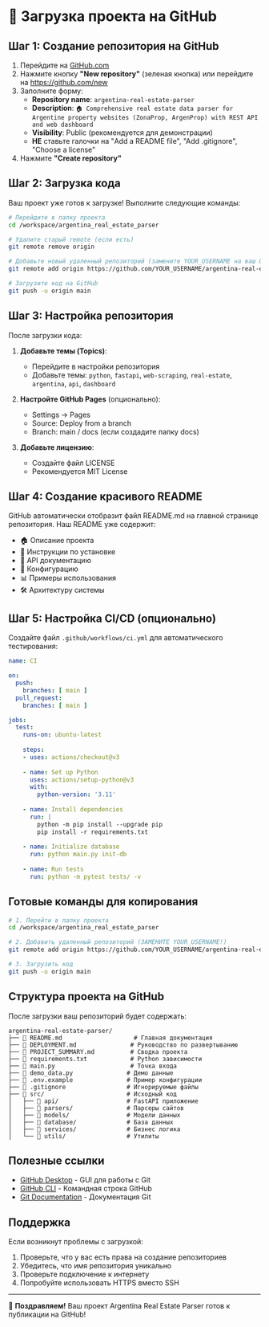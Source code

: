 # 🚀 Загрузка проекта на GitHub

## Шаг 1: Создание репозитория на GitHub

1. Перейдите на [GitHub.com](https://github.com)
2. Нажмите кнопку **"New repository"** (зеленая кнопка) или перейдите на https://github.com/new
3. Заполните форму:
   - **Repository name**: `argentina-real-estate-parser`
   - **Description**: `🏠 Comprehensive real estate data parser for Argentine property websites (ZonaProp, ArgenProp) with REST API and web dashboard`
   - **Visibility**: Public (рекомендуется для демонстрации)
   - **НЕ** ставьте галочки на "Add a README file", "Add .gitignore", "Choose a license"
4. Нажмите **"Create repository"**

## Шаг 2: Загрузка кода

Ваш проект уже готов к загрузке! Выполните следующие команды:

```bash
# Перейдите в папку проекта
cd /workspace/argentina_real_estate_parser

# Удалите старый remote (если есть)
git remote remove origin

# Добавьте новый удаленный репозиторий (замените YOUR_USERNAME на ваш GitHub username)
git remote add origin https://github.com/YOUR_USERNAME/argentina-real-estate-parser.git

# Загрузите код на GitHub
git push -u origin main
```

## Шаг 3: Настройка репозитория

После загрузки кода:

1. **Добавьте темы (Topics)**:
   - Перейдите в настройки репозитория
   - Добавьте темы: `python`, `fastapi`, `web-scraping`, `real-estate`, `argentina`, `api`, `dashboard`

2. **Настройте GitHub Pages** (опционально):
   - Settings → Pages
   - Source: Deploy from a branch
   - Branch: main / docs (если создадите папку docs)

3. **Добавьте лицензию**:
   - Создайте файл LICENSE
   - Рекомендуется MIT License

## Шаг 4: Создание красивого README

GitHub автоматически отобразит файл README.md на главной странице репозитория. Наш README уже содержит:

- 🏠 Описание проекта
- 🚀 Инструкции по установке
- 📖 API документацию
- 🔧 Конфигурацию
- 📊 Примеры использования
- 🛠 Архитектуру системы

## Шаг 5: Настройка CI/CD (опционально)

Создайте файл `.github/workflows/ci.yml` для автоматического тестирования:

```yaml
name: CI

on:
  push:
    branches: [ main ]
  pull_request:
    branches: [ main ]

jobs:
  test:
    runs-on: ubuntu-latest
    
    steps:
    - uses: actions/checkout@v3
    
    - name: Set up Python
      uses: actions/setup-python@v3
      with:
        python-version: '3.11'
    
    - name: Install dependencies
      run: |
        python -m pip install --upgrade pip
        pip install -r requirements.txt
    
    - name: Initialize database
      run: python main.py init-db
    
    - name: Run tests
      run: python -m pytest tests/ -v
```

## Готовые команды для копирования

```bash
# 1. Перейти в папку проекта
cd /workspace/argentina_real_estate_parser

# 2. Добавить удаленный репозиторий (ЗАМЕНИТЕ YOUR_USERNAME!)
git remote add origin https://github.com/YOUR_USERNAME/argentina-real-estate-parser.git

# 3. Загрузить код
git push -u origin main
```

## Структура проекта на GitHub

После загрузки ваш репозиторий будет содержать:

```
argentina-real-estate-parser/
├── 📄 README.md                    # Главная документация
├── 📄 DEPLOYMENT.md               # Руководство по развертыванию  
├── 📄 PROJECT_SUMMARY.md          # Сводка проекта
├── 📄 requirements.txt            # Python зависимости
├── 📄 main.py                     # Точка входа
├── 📄 demo_data.py               # Демо данные
├── 📄 .env.example               # Пример конфигурации
├── 📄 .gitignore                 # Игнорируемые файлы
├── 📁 src/                       # Исходный код
│   ├── 📁 api/                   # FastAPI приложение
│   ├── 📁 parsers/               # Парсеры сайтов
│   ├── 📁 models/                # Модели данных
│   ├── 📁 database/              # База данных
│   ├── 📁 services/              # Бизнес логика
│   └── 📁 utils/                 # Утилиты
```

## Полезные ссылки

- [GitHub Desktop](https://desktop.github.com/) - GUI для работы с Git
- [GitHub CLI](https://cli.github.com/) - Командная строка GitHub
- [Git Documentation](https://git-scm.com/doc) - Документация Git

## Поддержка

Если возникнут проблемы с загрузкой:

1. Проверьте, что у вас есть права на создание репозиториев
2. Убедитесь, что имя репозитория уникально
3. Проверьте подключение к интернету
4. Попробуйте использовать HTTPS вместо SSH

---

🎉 **Поздравляем!** Ваш проект Argentina Real Estate Parser готов к публикации на GitHub!